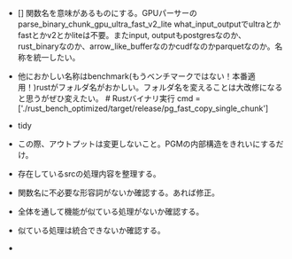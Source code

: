 - [] 関数名を意味があるものにする。GPUパーサーのparse_binary_chunk_gpu_ultra_fast_v2_lite
what_input_outputでultraとかfastとかv2とかliteは不要。またinput, outputもpostgresなのか、rust_binaryなのか、arrow_like_bufferなのかcudfなのかparquetなのか。名称を統一したい。
- 他におかしい名称はbenchmark(もうベンチマークではない！本番適用！)rustがフォルダ名がおかしい。フォルダ名を変えることは大改修になると思うがぜひ変えたい。        # Rustバイナリ実行
        cmd = ['./rust_bench_optimized/target/release/pg_fast_copy_single_chunk']

- tidy
- この際、アウトプットは変更しないこと。PGMの内部構造をきれいにするだけ。
- 存在しているsrcの処理内容を整理する。
- 関数名に不必要な形容詞がないか確認する。あれば修正。
- 全体を通して機能が似ている処理がないか確認する。
- 似ている処理は統合できないか確認する。
-
